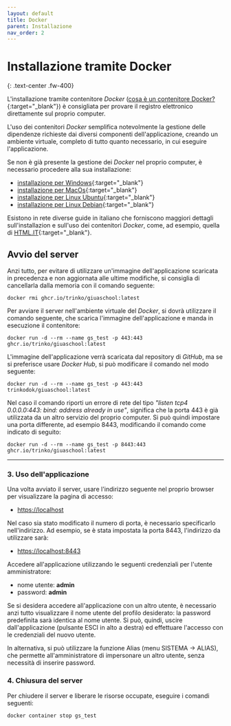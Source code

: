 ```yaml
---
layout: default
title: Docker
parent: Installazione
nav_order: 2
---
```


# Installazione tramite Docker
{: .text-center .fw-400}

L'installazione tramite contenitore *Docker* ([cosa è un contenitore Docker?](https://it.wikipedia.org/wiki/Docker){:target="_blank"})
è consigliata per provare il registro elettronico direttamente sul proprio computer.

L'uso dei contenitori *Docker* semplifica notevolmente la gestione delle dipendenze
richieste dai diversi componenti dell'applicazione, creando un ambiente virtuale,
completo di tutto quanto necessario, in cui eseguire l'applicazione.

Se non è già presente la gestione dei *Docker* nel proprio computer, è necessario procedere alla sua installazione:
  - [installazione per Windows](https://docs.docker.com/docker-for-windows/install/){:target="_blank"}
  - [installazione per MacOs](https://docs.docker.com/docker-for-mac/install/){:target="_blank"}
  - [installazione per Linux Ubuntu](https://docs.docker.com/engine/install/ubuntu/){:target="_blank"}
  - [installazione per Linux Debian](https://docs.docker.com/engine/install/debian/){:target="_blank"}

Esistono in rete diverse guide in italiano che forniscono maggiori dettagli sull'installazion e
sull'uso dei contenitori *Docker*, come, ad esempio, quella di [HTML.IT](https://www.html.it/guide/docker/){:target="_blank"}.

## Avvio del server

Anzi tutto, per evitare di utilizzare un'immagine dell'applicazione scaricata in precedenza e
non aggiornata alle ultime modifiche, si consiglia di cancellarla dalla memoria
con il comando seguente:
```
docker rmi ghcr.io/trinko/giuaschool:latest
```

Per avviare il server nell'ambiente virtuale del *Docker*,
si dovrà utilizzare il comando seguente, che scarica l'immagine dell'applicazione
e manda in esecuzione il contenitore:
```
docker run -d --rm --name gs_test -p 443:443 ghcr.io/trinko/giuaschool:latest
```

L'immagine dell'applicazione verrà scaricata dal repository di *GitHub*, ma se si preferisce
usare *Docker Hub*, si può modificare il comando nel modo seguente:
```
docker run -d --rm --name gs_test -p 443:443 trinkodok/giuaschool:latest
```

Nel caso il comando riporti un errore di rete del tipo
*"listen tcp4 0.0.0.0:443: bind: address already in use"*,
significa che la porta 443 è già utilizzata da un altro servizio del proprio computer.
Si può quindi impostare una porta differente, ad esempio 8443, modificando il comando come indicato di seguito:
```
docker run -d --rm --name gs_test -p 8443:443 ghcr.io/trinko/giuaschool:latest
```




---

### 3. Uso dell'applicazione

Una volta avviato il server, usare l'indirizzo seguente nel proprio browser per visualizzare la pagina di accesso:
  - [https://localhost](https://localhost)

Nel caso sia stato modificato il numero di porta, è necessario specificarlo nell'indirizzo.
Ad esempio, se è stata impostata la porta 8443, l'indirizzo da utilizzare sarà:
  - [https://localhost:8443](https://localhost:8443)

Accedere all'applicazione utilizzando le seguenti credenziali per l'utente amministratore:
  - nome utente: **admin**
  - password: **admin**

Se si desidera accedere all'applicazione con un altro utente, è necessario anzi tutto
visualizzare il nome utente del profilo desiderato: la password predefinita sarà identica al nome utente.
Si può, quindi, uscire dall'applicazione (pulsante ESCI in alto a destra) ed effettuare l'accesso con le
credenziali del nuovo utente.

In alternativa, si può utilizzare la funzione Alias (menu SISTEMA -> ALIAS), che
permette all'amministratore di impersonare un altro utente, senza necessità di inserire password.

### 4. Chiusura del server

Per chiudere il server e liberare le risorse occupate, eseguire i comandi seguenti:
```
docker container stop gs_test
```
